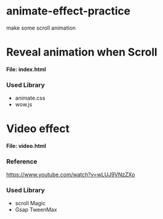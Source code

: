 # animate-effect-practice
make some scroll animation
# Reveal animation when Scroll
#### File: index.html
### Used Library
- animate.css
- wow.js
# Video effect
#### File: video.html
### Reference
https://www.youtube.com/watch?v=wLUJ9VNzZXo
### Used Library
- scroll Magic
- Gsap TweenMax